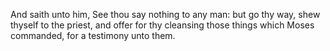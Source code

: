 And saith unto him, See thou say nothing to any man: but go thy way, shew thyself to the priest, and offer for thy cleansing those things which Moses commanded, for a testimony unto them.
